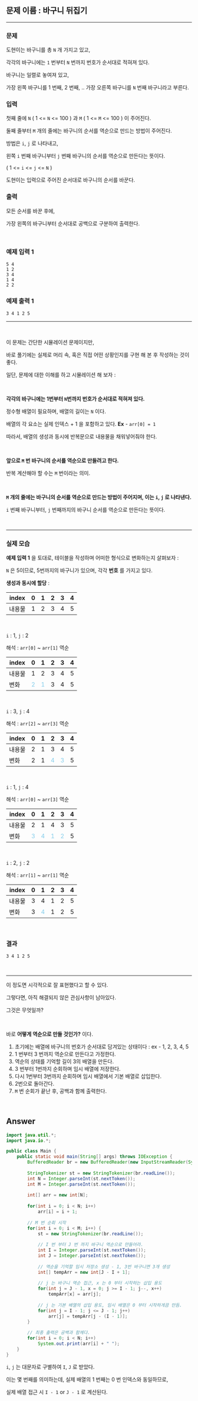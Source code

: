 ## 문제 이름 : 바구니 뒤집기

---

### 문제

도현이는 바구니를 총 `N` 개 가지고 있고, 

각각의 바구니에는 `1` 번부터 `N` 번까지 번호가 순서대로 적혀져 있다.

바구니는 일렬로 놓여져 있고, 

가장 왼쪽 바구니를 1 번째, 2 번째, .. 가장 오른쪽 바구니를 `N` 번째 바구니라고 부른다.

### 입력

첫째 줄에 `N` ( 1 <= `N` <= 100 ) 과 `M` ( 1 <= `M` <= 100 ) 이 주어진다.

둘째 줄부터 `M` 개의 줄에는 바구니의 순서를 역순으로 만드는 방법이 주어진다.

방법은 `i`, `j` 로 나타내고, 

왼쪽 `i` 번째 바구니부터 `j` 번째 바구니의 순서를 역순으로 만든다는 뜻이다.

( 1 <= `i` <= `j` <= `N` )

도현이는 입력으로 주어진 순서대로 바구니의 순서를 바꾼다.


### 출력

모든 순서를 바꾼 후에,

가장 왼쪽의 바구니부터 순서대로 공백으로 구분하여 출력한다.

<br/>

### 예제 입력 1

```text
5 4
1 2
3 4
1 4
2 2
```

### 예제 출력 1

```text
3 4 1 2 5
```

---

<br/>

이 문제는 간단한 시뮬레이션 문제이지만, 

바로 풀기에는 실제로 머리 속, 혹은 직접 어떤 상황인지를 구현 해 본 후 작성하는 것이 좋다.

일단, 문제에 대한 이해를 하고 시뮬레이션 해 보자 :

<br/>

**각각의 바구니에는 1번부터 `N`번까지 번호가 순서대로 적혀져 있다.**

정수형 배열이 필요하며, 배열의 길이는 `N` 이다.

배열의 각 요소는 실제 인덱스 + 1 을 포함하고 있다. **Ex** - `arr[0] = 1`

따라서, 배열의 생성과 동시에 반복문으로 내용물을 채워넣어줘야 한다.

<br/>

**앞으로 `M` 번 바구니의 순서를 역순으로 만들려고 한다.**

반복 계산해야 할 수는 `M` 번이라는 의미.

<br/>

**`M` 개의 줄에는 바구니의 순서를 역순으로 만드는 방법이 주어지며, 이는 `i`, `j` 로 나타낸다.**

`i` 번째 바구니부터, `j` 번째까지의 바구니 순서를 역순으로 만든다는 뜻이다.

<br/>

---

### 실제 모습

**예제 입력 1** 을 토대로, 테이블을 작성하며 어떠한 형식으로 변화하는지 살펴보자 :

`N` 은 5이므로, 5번까지의 바구니가 있으며, 각각 **번호** 를 가지고 있다.

**생성과 동시에 할당** : 

| index | 0 | 1 | 2 | 3 | 4 |
|-------|---|---|---|---|---|
| 내용물   | 1 | 2 | 3 | 4 | 5 |

<br/>

`i` : 1, `j` : 2

해석 : `arr[0]` ~ `arr[1]` 역순 

| index | 0                                      | 1                                      | 2 | 3 | 4 |
|-------|----------------------------------------|----------------------------------------|---|---|---|
| 내용물   | 1                                      | 2                                      | 3 | 4 | 5 |
| 변화    | <text style="color : skyblue">2</text> | <text style="color : skyblue">1</text> | 3 | 4 | 5 |

<br/>

`i` : 3, `j` : 4

해석 : `arr[2]` ~ `arr[3]` 역순 

| index | 0 | 1 | 2                                      | 3                                      | 4 |
|-------|---|---|----------------------------------------|----------------------------------------|---|
| 내용물   | 2 | 1 | 3                                      | 4                                      | 5 |
| 변화    | 2 | 1 | <text style="color : skyblue">4</text> | <text style="color : skyblue">3</text> | 5 |

<br/>

`i` : 1, `j` : 4

해석 : `arr[0]` ~ `arr[3]` 역순

| index | 0                                      | 1                                      | 2                                      | 3                                      | 4 |
|-------|----------------------------------------|----------------------------------------|----------------------------------------|----------------------------------------|---|
| 내용물   | 2                                      | 1                                      | 4                                      | 3                                      | 5 |
| 변화    | <text style="color : skyblue">3</text> | <text style="color : skyblue">4</text> | <text style="color : skyblue">1</text> | <text style="color : skyblue">2</text> | 5 |

<br/>

`i` : 2, `j` : 2

해석 : `arr[1]` ~ `arr[1]` 역순

| index | 0 | 1                                      | 2 | 3 | 4 |
|-------|---|----------------------------------------|---|---|---|
| 내용물   | 3 | 4                                      | 1 | 2 | 5 |
| 변화    | 3 | <text style="color : skyblue">4</text> | 1 | 2 | 5 |

<br/>

### 결과

`3 4 1 2 5`

<br/>

---

이 정도면 시각적으로 잘 표현했다고 할 수 있다.

그렇다면, 아직 해결되지 않은 관심사항이 남아있다.

그것은 무엇일까?

<br/>

바로 **어떻게 역순으로 만들 것인가?** 이다.

1. 초기에는 배열에 바구니의 번호가 순서대로 담겨있는 상태이다 : ex - 1, 2, 3, 4, 5
2. 1 번부터 3 번까지 역순으로 만든다고 가정한다.
3. 역순의 상태를 기억할 길이 3의 배열을 만든다.
4. 3 번부터 1번까지 순회하며 임시 배열에 저장한다.
5. 다시 1번부터 3번까지 순회하며 임시 배열에서 기본 배열로 삽입한다.
6. 2번으로 돌아간다.
7. `M` 번 순회가 끝난 후, 공백과 함께 출력한다.

<br/>

## Answer

```java
import java.util.*;
import java.io.*;

public class Main {
    public static void main(String[] args) throws IOException {
        BufferedReader br = new BufferedReader(new InputStreamReader(System.in));
        
        StringTokenizer st = new StringTokenizer(br.readLine());
        int N = Integer.parseInt(st.nextToken());
        int M = Integer.parseInt(st.nextToken());
        
        int[] arr = new int[N];
        
        for(int i = 0; i < N; i++)
            arr[i] = i + 1;
        
        // M 번 순회 시작 
        for(int i = 0; i < M; i++) {
            st = new StringTokenizer(br.readLine());
            
            // I 번 부터 J 번 까지 바구니 역순으로 만들어라.
            int I = Integer.parseInt(st.nextToken());
            int J = Integer.parseInt(st.nextToken());
            
            // 역순을 기억할 임시 저장소 생성 - 1, 3번 바구니면 3개 생성
            int[] tempArr = new int[J - I + 1]; 
            
            // j 는 바구니 역순 접근, x 는 0 부터 시작하는 삽입 용도 
            for(int j = J - 1, x = 0; j >= I - 1; j--, x++)
                tempArr[x] = arr[j];
            
            // j 는 기본 배열의 삽입 용도, 임시 배열은 0 부터 시작하게끔 만듬.
            for(int j = I - 1; j <= J - 1; j++)
                arr[j] = tempArr[j - (I - 1)];
        }
        
        // 최종 출력은 공백과 함께다. 
        for(int i = 0; i < N; i++)
            System.out.print(arr[i] + " ");
    }
}
```

`i`, `j` 는 대문자로 구별하여 `I`, `J` 로 받았다.

이는 몇 번째를 의미하는데, 실제 배열의 1 번째는 0 번 인덱스와 동일하므로,

실제 배열 접근 시 `I - 1` or `J - 1` 로 계산된다.


